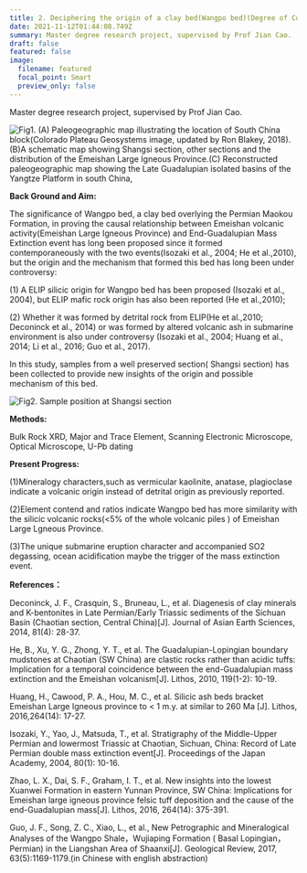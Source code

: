 ```yaml
---
title: 2. Deciphering the origin of a clay bed(Wangpo bed)(Degree of Completion:70%)
date: 2021-11-12T01:44:08.749Z
summary: Master degree research project, supervised by Prof Jian Cao.
draft: false
featured: false
image:
  filename: featured
  focal_point: Smart
  preview_only: false
---
```

Master degree research project, supervised by Prof Jian Cao.

![](图1.jpg "Fig1. (A) Paleogeographic map illustrating the location of South China block(Colorado Plateau Geosystems image, updated by Ron Blakey, 2018). (B)A schematic map showing Shangsi section, other sections and the distribution of the Emeishan Large Igneous Province.(C) Reconstructed paleogeographic map showing the Late Guadalupian isolated basins of the Yangtze Platform in south China,")

**Back Ground and Aim:**

The significance of Wangpo bed, a clay bed overlying the Permian Maokou Formation, in proving the causal relationship between Emeishan volcanic activity(Emeishan Large Igneous Province) and End-Guadalupian Mass Extinction event has long been proposed since it formed contemporaneously with the two events(Isozaki et al., 2004; He et al.,2010), but the origin  and the mechanism that formed this bed has long been under controversy:

(1) A ELIP silicic origin for Wangpo bed has been proposed (Isozaki et al., 2004), but ELIP mafic rock origin has also been reported (He et al.,2010);

(2) Whether it was formed by detrital rock from ELIP(He et al.,2010; Deconinck et al., 2014) or was formed by altered volcanic ash in submarine environment is also under controversy (Isozaki et al., 2004; Huang et al., 2014; Li et al., 2016; Guo et al., 2017).  

In this study, samples from a well preserved section( Shangsi section) has been collected to provide new insights of the origin and possible mechanism of this bed.

![](图2.1.jpg "Fig2. Sample position at Shangsi section")

**Methods:**

Bulk Rock XRD, Major and Trace Element, Scanning Electronic Microscope, Optical Microscope, U-Pb dating

**Present Progress:**

(1)Mineralogy characters,such as vermicular  kaolinite, anatase, plagioclase indicate a volcanic origin instead of detrital origin as previously reported. 

(2)Element contend and ratios indicate Wangpo bed has more similarity with the silicic volcanic rocks(<5% of the whole volcanic piles ) of Emeishan Large Lgneous Province.

(3)The unique submarine eruption character and accompanied SO2 degassing,  ocean acidification maybe the trigger of the mass extinction event. 

**References：**

Deconinck, J. F., Crasquin, S., Bruneau, L., et al. Diagenesis of clay minerals and K-bentonites in Late Permian/Early Triassic sediments of the Sichuan Basin (Chaotian section, Central China)\[J]. Journal of Asian Earth Sciences, 2014, 81(4): 28-37.

He, B., Xu, Y. G., Zhong, Y. T., et al. The Guadalupian-Lopingian boundary mudstones at Chaotian (SW China) are clastic rocks rather than acidic tuffs: Implication for a temporal coincidence between the end-Guadalupian mass extinction and the Emeishan volcanism\[J]. Lithos, 2010, 119(1-2): 10-19.

Huang, H., Cawood, P. A., Hou, M. C., et al. Silicic ash beds bracket Emeishan Large Igneous province to < 1 m.y. at similar to 260 Ma \[J]. Lithos, 2016,264(14): 17-27.

Isozaki, Y., Yao, J., Matsuda, T., et al. Stratigraphy of the Middle-Upper Permian and lowermost Triassic at Chaotian, Sichuan, China: Record of Late Permian double mass extinction event\[J]. Proceedings of the Japan Academy, 2004, 80(1): 10-16.

Zhao, L. X., Dai, S. F., Graham, I. T., et al. New insights into the lowest Xuanwei Formation in eastern Yunnan Province, SW China: Implications for Emeishan large igneous province felsic tuff deposition and the cause of the end-Guadalupian mass\[J]. Lithos, 2016, 264(14): 375-391.

Guo, J. F., Song, Z. C., Xiao, L., et al., New Petrographic and Mineralogical Analyses of the Wangpo Shale，Wujiaping Formation ( Basal Lopingian，Permian) in the Liangshan Area of Shaanxi\[J]. Geological Review, 2017, 63(5):1169-1179.(in Chinese with english abstraction)